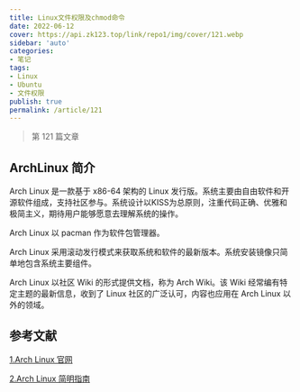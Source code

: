 ```yaml
---
title: Linux文件权限及chmod命令
date: 2022-06-12
cover: https://api.zk123.top/link/repo1/img/cover/121.webp
sidebar: 'auto'
categories:
- 笔记
tags:
- Linux
- Ubuntu
- 文件权限
publish: true
permalink: /article/121
---
```


> 第 121 篇文章
<!-- more -->

## ArchLinux 简介
Arch Linux 是一款基于 x86-64 架构的 Linux 发行版。系统主要由自由软件和开源软件组成，支持社区参与。系统设计以KISS为总原则，注重代码正确、优雅和极简主义，期待用户能够愿意去理解系统的操作。

Arch Linux 以 pacman 作为软件包管理器。

Arch Linux 采用滚动发行模式来获取系统和软件的最新版本。系统安装镜像只简单地包含系统主要组件。

Arch Linux 以社区 Wiki 的形式提供文档，称为 Arch Wiki。该 Wiki 经常编有特定主题的最新信息，收到了 Linux 社区的广泛认可，内容也应用在 Arch Linux 以外的领域。




## 参考文献
[1.Arch Linux 官网](https://archlinux.org/)

[2.Arch Linux 简明指南](https://arch.icekylin.online/)

